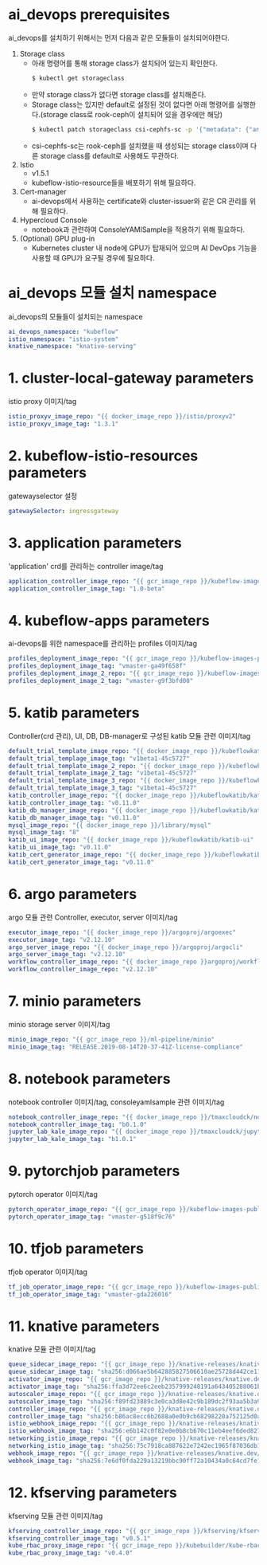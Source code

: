 # ai_devops prerequisites

ai_devops를 설치하기 위해서는 먼저 다음과 같은 모듈들이 설치되어야한다.

1. Storage class
    * 아래 명령어를 통해 storage class가 설치되어 있는지 확인한다.
        ```bash
        $ kubectl get storageclass
        ```
    * 만약 storage class가 없다면 storage class를 설치해준다.
    * Storage class는 있지만 default로 설정된 것이 없다면 아래 명령어를 실행한다.(storage class로 rook-ceph이 설치되어 있을 경우에만 해당)
        ```bash
        $ kubectl patch storageclass csi-cephfs-sc -p '{"metadata": {"annotations":{"storageclass.kubernetes.io/is-default-class":"true"}}}'
        ```
    * csi-cephfs-sc는 rook-ceph를 설치했을 때 생성되는 storage class이며 다른 storage class를 default로 사용해도 무관하다.
2. Istio
    * v1.5.1       
    * kubeflow-istio-resource들을 배포하기 위해 필요하다.
3. Cert-manager
    * ai-devops에서 사용하는 certificate와 cluster-issuer와 같은 CR 관리를 위해 필요하다.            
4. Hypercloud Console    
    * notebook과 관련하여 ConsoleYAMlSample을 적용하기 위해 필요하다.
5. (Optional) GPU plug-in
    * Kubernetes cluster 내 node에 GPU가 탑재되어 있으며 AI DevOps 기능을 사용할 때 GPU가 요구될 경우에 필요하다.
     
# ai_devops 모듈 설치 namespace

ai_devops의 모듈들이 설치되는 namespace

```yml
ai_devops_namespace: "kubeflow"
istio_namespace: "istio-system"
knative_namespace: "knative-serving"
```

# 1. cluster-local-gateway parameters

istio proxy 이미지/tag

```yml
istio_proxyv_image_repo: "{{ docker_image_repo }}/istio/proxyv2"
istio_proxyv_image_tag: "1.3.1"
```

# 2. kubeflow-istio-resources parameters

gatewayselector 설정

```yml
gatewaySelector: ingressgateway
```

# 3. application parameters

'application' crd를 관리하는 controller image/tag

```yml
application_controller_image_repo: "{{ gcr_image_repo }}/kubeflow-images-public/kubernetes-sigs/application"
application_controller_image_tag: "1.0-beta"
```

# 4. kubeflow-apps parameters

ai-devops를 위한 namespace를 관리하는 profiles 이미지/tag

```yml
profiles_deployment_image_repo: "{{ gcr_image_repo }}/kubeflow-images-public/profile-controller"
profiles_deployment_image_tag: "vmaster-ga49f658f"
profiles_deployment_image_2_repo: "{{ gcr_image_repo }}/kubeflow-images-public/kfam"
profiles_deployment_image_2_tag: "vmaster-g9f3bfd00"
```

# 5. katib parameters

Controller(crd 관리), UI, DB, DB-manager로 구성된 katib 모듈 관련 이미지/tag

```yml
default_trial_template_image_repo: "{{ docker_image_repo }}/kubeflowkatib/mxnet-mnist"
default_trial_templage_image_tag: "v1beta1-45c5727"
default_trial_template_image_2_repo: "{{ docker_image_repo }}/kubeflowkatib/enas-cnn-cifar10-cpu"
default_trial_template_image_2_tag: "v1beta1-45c5727"
default_trial_template_image_3_repo: "{{ docker_image_repo }}/kubeflowkatib/pytorch-mnist"
default_trial_template_image_3_tag: "v1beta1-45c5727"
katib_controller_image_repo: "{{ docker_image_repo }}/kubeflowkatib/katib-controller"
katib_controller_image_tag: "v0.11.0"
katib_db_manager_image_repo: "{{ docker_image_repo }}/kubeflowkatib/katib-db-manager"
katib_db_manager_image_tag: "v0.11.0"
mysql_image_repo: "{{ docker_image_repo }}/library/mysql"
mysql_image_tag: "8"
katib_ui_image_repo: "{{ docker_image_repo }}/kubeflowkatib/katib-ui"
katib_ui_image_tag: "v0.11.0"
katib_cert_generator_image_repo: "{{ docker_image_repo }}/kubeflowkatib/cert-generator"
katib_cert_generator_image_tag: "v0.11.0"
```

# 6. argo parameters

argo 모듈 관련 Controller, executor, server 이미지/tag

```yml
executor_image_repo: "{{ docker_image_repo }}/argoproj/argoexec"
executor_image_tag: "v2.12.10"
argo_server_image_repo: "{{ docker_image_repo }}/argoproj/argocli"
argo_server_image_tag: "v2.12.10"
workflow_controller_image_repo: "{{ docker_image_repo }}argoproj/workflow-controller"
workflow_controller_image_repo: "v2.12.10"
```

# 7. minio parameters

minio storage server 이미지/tag

```yml
minio_image_repo: "{{ gcr_image_repo }}/ml-pipeline/minio"
minio_image_tag: "RELEASE.2019-08-14T20-37-41Z-license-compliance"
```

# 8. notebook parameters

notebook controller 이미지/tag, consoleyamlsample 관련 이미지/tag

```yml
notebook_controller_image_repo: "{{ docker_image_repo }}/tmaxcloudck/notebook-controller-go"
notebook_controller_image_tag: "b0.1.0"
jupyter_lab_kale_image_repo: "{{ docker_image_repo }}/tmaxcloudck/jupyterlab-kale"
jupyter_lab_kale_image_tag: "b1.0.1"
```

# 9. pytorchjob parameters

pytorch operator 이미지/tag

```yml
pytorch_operator_image_repo: "{{ gcr_image_repo }}/kubeflow-images-public/pytorch-operator"
pytorch_operator_image_tag: "vmaster-g518f9c76"
```

# 10. tfjob parameters

tfjob operator 이미지/tag

```yml
tf_job_operator_image_repo: "{{ gcr_image_repo }}/kubeflow-images-public/tf_operator"
tf_job_operator_image_tag: "vmaster-gda226016"
```

# 11. knative parameters

knative 모듈 관련 이미지/tag

```yml
queue_sidecar_image_repo: "{{ gcr_image_repo }}/knative-releases/knative.dev/serving/cmd/queue"
queue_sidecar_image_tag: "sha256:d066ae5b642885827506610ae25728d442ce11447b82df6e9cc4c174bb97ecb3"
activator_image_repo: "{{ gcr_image_repo }}/knative-releases/knative.dev/serving/cmd/activator"
activator_image_tag: "sha256:ffa3d72ee6c2eeb2357999248191a643405288061b7080381f22875cb703e929"
autoscaler_image_repo: "{{ gcr_image_repo }}/knative-releases/knative.dev/serving/cmd/autoscaler"
autoscaler_image_tag: "sha256:f89fd23889c3e0ca3d8e42c9b189dc2f93aa5b3a91c64e8aab75e952a210eeb3"
controller_image_repo: "{{ gcr_image_repo }}/knative-releases/knative.dev/serving/cmd/controller"
controller_image_tag: "sha256:b86ac8ecc6b2688a0e0b9cb68298220a752125d0a048b8edf2cf42403224393c"
istio_webhook_image_repo: "{{ gcr_image_repo }}/knative-releases/knative.dev/net-istio/cmd/webhook"
istio_webhook_image_tag: "sha256:e6b142c0f82e0e0b8cb670c11eb4eef6ded827f98761bbf4bea7bdb777b80092"
networking_istio_image_repo: "{{ gcr_image_repo }}/knative-releases/knative.dev/net-istio/cmd/controller"
networking_istio_image_tag: "sha256:75c7918ca887622e7242ec1965f87036db1dc462464810b72735a8e64111f6f7"
webhook_image_repo: "{{ gcr_image_repo }}/knative-releases/knative.dev/serving/cmd/webhook"
webhook_image_tag: "sha256:7e6df0fda229a13219bbc90ff72a10434a0c64cd7fe13dc534b914247d1087f4"
```

# 12. kfserving parameters

kfserving 모듈 관련 이미지/tag

```yml
kfserving_controller_image_repo: "{{ gcr_image_repo }}/kfserving/kfserving-controller"
kfserving_controller_image_tag: "v0.5.1"
kube_rbac_proxy_image_repo: "{{ gcr_image_repo }}/kubebuilder/kube-rbac-proxy"
kube_rbac_proxy_image_tag: "v0.4.0"
```



 
                          
 
                          


